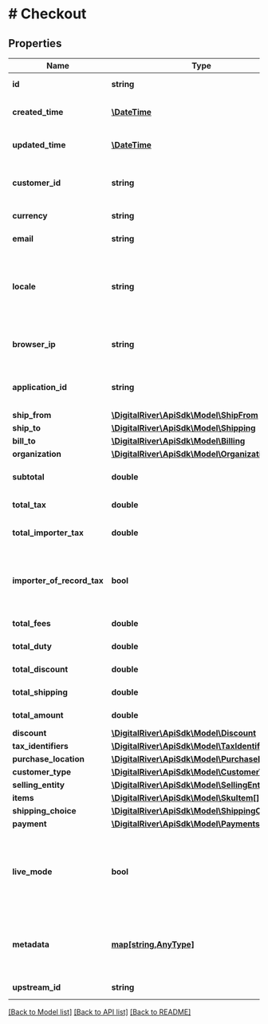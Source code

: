# # Checkout

## Properties

Name | Type | Description | Notes
------------ | ------------- | ------------- | -------------
**id** | **string** | The unique identifier for the checkout | [optional] [readonly] 
**created_time** | [**\DateTime**](\DateTime.md) | Time at which the checkout was created. | [optional] [readonly] 
**updated_time** | [**\DateTime**](\DateTime.md) | Time at which the checkout was last updated. | [optional] [readonly] 
**customer_id** | **string** | The identifier of the Customer associated with the Checkout. | [optional] 
**currency** | **string** | A three-letter ISO currency code. | [optional] 
**email** | **string** | The customer&#39;s email address. | [optional] 
**locale** | **string** | A designator that combines the two-letter ISO 639-1 language code with the ISO 3166-1 alpha-2 country code. | [optional] 
**browser_ip** | **string** | The IP address of the browser used by the customer when placing the order. | [optional] 
**application_id** | **string** | An arbitrary string identifier that can be used to track the application type. | [optional] [readonly] 
**ship_from** | [**\DigitalRiver\ApiSdk\Model\ShipFrom**](ShipFrom.md) |  | [optional] 
**ship_to** | [**\DigitalRiver\ApiSdk\Model\Shipping**](Shipping.md) |  | [optional] 
**bill_to** | [**\DigitalRiver\ApiSdk\Model\Billing**](Billing.md) |  | [optional] 
**organization** | [**\DigitalRiver\ApiSdk\Model\Organization**](Organization.md) |  | [optional] 
**subtotal** | **double** | Represents the total order amount exclusive of tax. | [optional] [readonly] 
**total_tax** | **double** | Represents the total tax amount. | [optional] [readonly] 
**total_importer_tax** | **double** | Represents the total tax amount from the importer of record. | [optional] 
**importer_of_record_tax** | **bool** | If &lt;code&gt;true&lt;/code&gt;, indicates that the tax amount is paid by the importer of record. | [optional] [readonly] 
**total_fees** | **double** | Represents the total fee amount. | [optional] [readonly] 
**total_duty** | **double** | Represents the total duty amount. | [optional] [readonly] 
**total_discount** | **double** | Represents the total discount amount. | [optional] [readonly] 
**total_shipping** | **double** | Represents the total shipping amount. | [optional] [readonly] 
**total_amount** | **double** | Represents the total charge amount. | [optional] [readonly] 
**discount** | [**\DigitalRiver\ApiSdk\Model\Discount**](Discount.md) |  | [optional] 
**tax_identifiers** | [**\DigitalRiver\ApiSdk\Model\TaxIdentifier[]**](TaxIdentifier.md) |  | [optional] 
**purchase_location** | [**\DigitalRiver\ApiSdk\Model\PurchaseLocation**](PurchaseLocation.md) |  | [optional] 
**customer_type** | [**\DigitalRiver\ApiSdk\Model\CustomerType**](CustomerType.md) |  | [optional] 
**selling_entity** | [**\DigitalRiver\ApiSdk\Model\SellingEntity**](SellingEntity.md) |  | [optional] 
**items** | [**\DigitalRiver\ApiSdk\Model\SkuItem[]**](SkuItem.md) |  | [optional] 
**shipping_choice** | [**\DigitalRiver\ApiSdk\Model\ShippingChoice**](ShippingChoice.md) |  | [optional] 
**payment** | [**\DigitalRiver\ApiSdk\Model\Payments**](Payments.md) |  | [optional] 
**live_mode** | **bool** | Has the value &lt;code&gt;true&lt;/code&gt; if the object exists in live mode or the value &lt;code&gt;false&lt;/code&gt; if the object exists in test mode. | [optional] 
**metadata** | [**map[string,AnyType]**](AnyType.md) | Key-value pairs used to store additional data. Value can be string, boolean or integer types. | [optional] 
**upstream_id** | **string** | The upstream identifier. | [optional] 

[[Back to Model list]](../../README.md#documentation-for-models) [[Back to API list]](../../README.md#documentation-for-api-endpoints) [[Back to README]](../../README.md)


